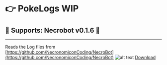 # :point_right: PokeLogs WIP
## :loudspeaker:  Supports: Necrobot v0.1.6 :loudspeaker:
----
Reads the Log files from 
[https://github.com/NecronomiconCoding/NecroBot](https://github.com/NecronomiconCoding/NecroBot)
![alt text](https://github.com/cannap/PokeLogs/blob/master/assets/image.png?raw=true "Logo Title Text 1")
[Download](https://github.com/cannap/PokeLogs/releases)
